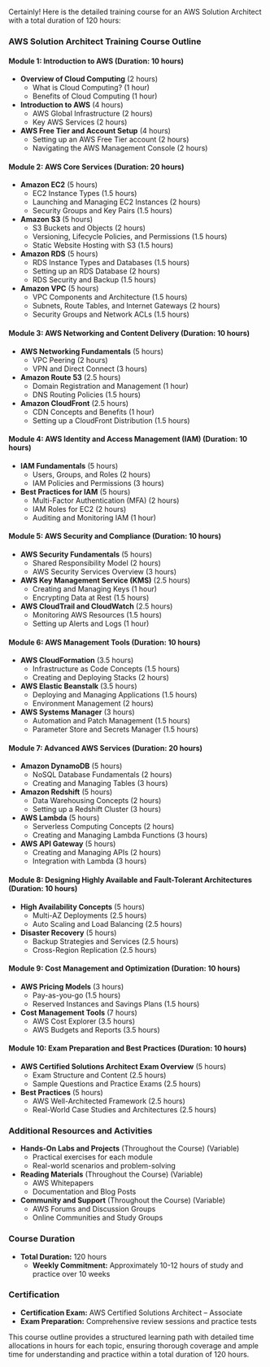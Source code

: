 Certainly! Here is the detailed training course for an AWS Solution Architect with a total duration of 120 hours:

### AWS Solution Architect Training Course Outline

#### Module 1: Introduction to AWS (Duration: 10 hours)
- **Overview of Cloud Computing** (2 hours)
  - What is Cloud Computing? (1 hour)
  - Benefits of Cloud Computing (1 hour)
- **Introduction to AWS** (4 hours)
  - AWS Global Infrastructure (2 hours)
  - Key AWS Services (2 hours)
- **AWS Free Tier and Account Setup** (4 hours)
  - Setting up an AWS Free Tier account (2 hours)
  - Navigating the AWS Management Console (2 hours)

#### Module 2: AWS Core Services (Duration: 20 hours)
- **Amazon EC2** (5 hours)
  - EC2 Instance Types (1.5 hours)
  - Launching and Managing EC2 Instances (2 hours)
  - Security Groups and Key Pairs (1.5 hours)
- **Amazon S3** (5 hours)
  - S3 Buckets and Objects (2 hours)
  - Versioning, Lifecycle Policies, and Permissions (1.5 hours)
  - Static Website Hosting with S3 (1.5 hours)
- **Amazon RDS** (5 hours)
  - RDS Instance Types and Databases (1.5 hours)
  - Setting up an RDS Database (2 hours)
  - RDS Security and Backup (1.5 hours)
- **Amazon VPC** (5 hours)
  - VPC Components and Architecture (1.5 hours)
  - Subnets, Route Tables, and Internet Gateways (2 hours)
  - Security Groups and Network ACLs (1.5 hours)

#### Module 3: AWS Networking and Content Delivery (Duration: 10 hours)
- **AWS Networking Fundamentals** (5 hours)
  - VPC Peering (2 hours)
  - VPN and Direct Connect (3 hours)
- **Amazon Route 53** (2.5 hours)
  - Domain Registration and Management (1 hour)
  - DNS Routing Policies (1.5 hours)
- **Amazon CloudFront** (2.5 hours)
  - CDN Concepts and Benefits (1 hour)
  - Setting up a CloudFront Distribution (1.5 hours)

#### Module 4: AWS Identity and Access Management (IAM) (Duration: 10 hours)
- **IAM Fundamentals** (5 hours)
  - Users, Groups, and Roles (2 hours)
  - IAM Policies and Permissions (3 hours)
- **Best Practices for IAM** (5 hours)
  - Multi-Factor Authentication (MFA) (2 hours)
  - IAM Roles for EC2 (2 hours)
  - Auditing and Monitoring IAM (1 hour)

#### Module 5: AWS Security and Compliance (Duration: 10 hours)
- **AWS Security Fundamentals** (5 hours)
  - Shared Responsibility Model (2 hours)
  - AWS Security Services Overview (3 hours)
- **AWS Key Management Service (KMS)** (2.5 hours)
  - Creating and Managing Keys (1 hour)
  - Encrypting Data at Rest (1.5 hours)
- **AWS CloudTrail and CloudWatch** (2.5 hours)
  - Monitoring AWS Resources (1.5 hours)
  - Setting up Alerts and Logs (1 hour)

#### Module 6: AWS Management Tools (Duration: 10 hours)
- **AWS CloudFormation** (3.5 hours)
  - Infrastructure as Code Concepts (1.5 hours)
  - Creating and Deploying Stacks (2 hours)
- **AWS Elastic Beanstalk** (3.5 hours)
  - Deploying and Managing Applications (1.5 hours)
  - Environment Management (2 hours)
- **AWS Systems Manager** (3 hours)
  - Automation and Patch Management (1.5 hours)
  - Parameter Store and Secrets Manager (1.5 hours)

#### Module 7: Advanced AWS Services (Duration: 20 hours)
- **Amazon DynamoDB** (5 hours)
  - NoSQL Database Fundamentals (2 hours)
  - Creating and Managing Tables (3 hours)
- **Amazon Redshift** (5 hours)
  - Data Warehousing Concepts (2 hours)
  - Setting up a Redshift Cluster (3 hours)
- **AWS Lambda** (5 hours)
  - Serverless Computing Concepts (2 hours)
  - Creating and Managing Lambda Functions (3 hours)
- **AWS API Gateway** (5 hours)
  - Creating and Managing APIs (2 hours)
  - Integration with Lambda (3 hours)

#### Module 8: Designing Highly Available and Fault-Tolerant Architectures (Duration: 10 hours)
- **High Availability Concepts** (5 hours)
  - Multi-AZ Deployments (2.5 hours)
  - Auto Scaling and Load Balancing (2.5 hours)
- **Disaster Recovery** (5 hours)
  - Backup Strategies and Services (2.5 hours)
  - Cross-Region Replication (2.5 hours)

#### Module 9: Cost Management and Optimization (Duration: 10 hours)
- **AWS Pricing Models** (3 hours)
  - Pay-as-you-go (1.5 hours)
  - Reserved Instances and Savings Plans (1.5 hours)
- **Cost Management Tools** (7 hours)
  - AWS Cost Explorer (3.5 hours)
  - AWS Budgets and Reports (3.5 hours)

#### Module 10: Exam Preparation and Best Practices (Duration: 10 hours)
- **AWS Certified Solutions Architect Exam Overview** (5 hours)
  - Exam Structure and Content (2.5 hours)
  - Sample Questions and Practice Exams (2.5 hours)
- **Best Practices** (5 hours)
  - AWS Well-Architected Framework (2.5 hours)
  - Real-World Case Studies and Architectures (2.5 hours)

### Additional Resources and Activities
- **Hands-On Labs and Projects** (Throughout the Course) (Variable)
  - Practical exercises for each module
  - Real-world scenarios and problem-solving
- **Reading Materials** (Throughout the Course) (Variable)
  - AWS Whitepapers
  - Documentation and Blog Posts
- **Community and Support** (Throughout the Course) (Variable)
  - AWS Forums and Discussion Groups
  - Online Communities and Study Groups

### Course Duration
- **Total Duration:** 120 hours
  - **Weekly Commitment:** Approximately 10-12 hours of study and practice over 10 weeks

### Certification
- **Certification Exam:** AWS Certified Solutions Architect – Associate
- **Exam Preparation:** Comprehensive review sessions and practice tests

This course outline provides a structured learning path with detailed time allocations in hours for each topic, ensuring thorough coverage and ample time for understanding and practice within a total duration of 120 hours.
